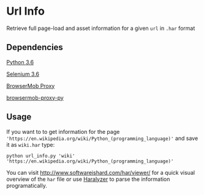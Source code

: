 # Url Info


Retrieve full page-load and asset information for a given `url` in `.har` format


## Dependencies

[Python 3.6](https://www.python.org/downloads/release/python-360/)

[Selenium 3.6](https://pypi.python.org/pypi/selenium)  

[BrowserMob Proxy](https://github.com/lightbody/browsermob-proxy)	

[browsermob-proxy-py](https://github.com/AutomatedTester/browsermob-proxy-py)	

## Usage

If you want to to get information for the page `'https://en.wikipedia.org/wiki/Python_(programming_language)'` and save it as  `wiki.har` type:

```
python url_info.py 'wiki' 'https://en.wikipedia.org/wiki/Python_(programming_language)'

```

You can visit http://www.softwareishard.com/har/viewer/ for a quick visual overview of the `har` file or use [Haralyzer](https://pypi.python.org/pypi/haralyzer) to parse the information programatically.